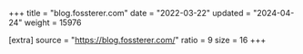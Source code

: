 +++
title = "blog.fossterer.com"
date = "2022-03-22"
updated = "2024-04-24"
weight = 15976

[extra]
source = "https://blog.fossterer.com/"
ratio = 9
size = 16
+++
